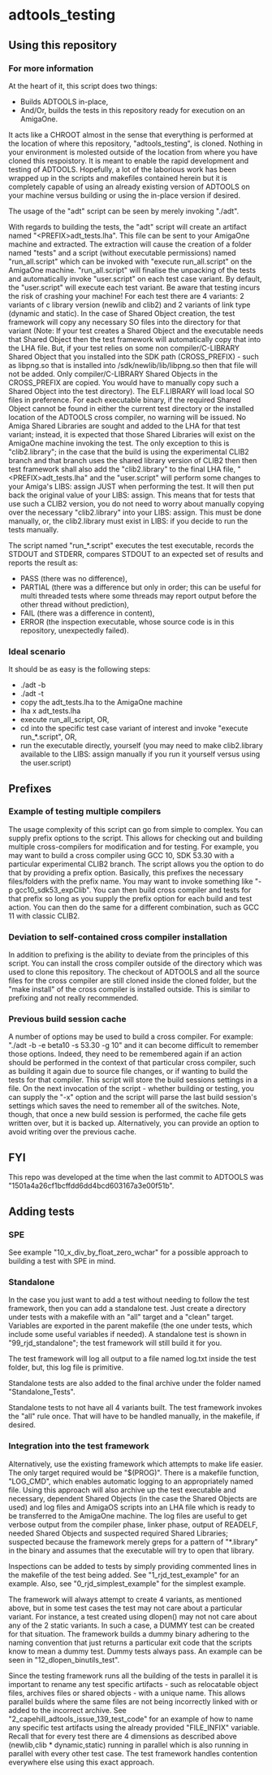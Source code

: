 # adtools_testing

## Using this repository
### For more information
At the heart of it, this script does two things:
- Builds ADTOOLS in-place,
- And/Or, builds the tests in this repository ready for execution on an
  AmigaOne.

It acts like a CHROOT almost in the sense that everything is performed
at the location of where this repository, "adtools_testing", is
cloned. Nothing in your environment is molested outside of the
location from where you have cloned this respoistory. It is meant to
enable the rapid development and testing of ADTOOLS. Hopefully, a lot
of the laborious work has been wrapped up in the scripts and makefiles
contained herein but it is completely capable of using an already
existing version of ADTOOLS on your machine versus building or using
the in-place version if desired.

The usage of the "adt" script can be seen by merely invoking "./adt".

With regards to building the tests, the "adt" script will create an artifact
named "\<PREFIX>adt_tests.lha". This file can be sent to your AmigaOne machine
and extracted. The extraction will cause the creation of a folder named "tests"
and a script (without executable permissions) named "run_all.script" which can
be invoked with "execute run_all.script" on the AmigaOne machine.
"run_all.script" will finalise the unpacking of the tests and automatically
invoke "user.script" on each test case variant. By default, the "user.script"
will execute each test variant. Be aware that testing incurs the risk of
crashing your machine! For each test there are 4 variants: 2 variants of c
library version (newlib and clib2) and 2 variants of link type (dynamic and
static). In the case of Shared Object creation, the test framework will copy any
necessary SO files into the directory for that variant (Note: If your test
creates a Shared Object and the executable needs that Shared Object then the
test framework will automatically copy that into the LHA file. But, if your test
relies on some non compiler/C-LIBRARY Shared Object that you installed into the
SDK path (CROSS_PREFIX) - such as libpng.so that is installed into
/sdk/newlib/lib/libpng.so then that file will not be added. Only
compiler/C-LIBRARY Shared Objects in the CROSS_PREFIX are copied. You would have
to manually copy such a Shared Object into the test directory). The ELF.LIBRARY
will load local SO files in preference. For each executable binary, if the
required Shared Object cannot be found in either the current test directory or
the installed location of the ADTOOLS cross compiler, no warning will be
issued. No Amiga Shared Libraries are sought and added to the LHA for that test
variant; instead, it is expected that those Shared Libraries will exist on the
AmigaOne machine invoking the test. The only exception to this is
"clib2.library"; in the case that the build is using the experimental CLIB2
branch and that branch uses the shared library version of CLIB2 then then test
framework shall also add the "clib2.library" to the final LHA file,
"\<PREFIX>adt_tests.lha" and the "user.script" will perform some changes to your
Amiga's LIBS: assign JUST when performing the test. It will then put back the
original value of your LIBS: assign. This means that for tests that use such a
CLIB2 version, you do not need to worry about manually copying over the
necessary "clib2.library" into your LIBS: assign. This must be done manually,
or, the clib2.library must exist in LIBS: if you decide to run the tests
manually.

The script named "run_*.script" executes the test
executable, records the STDOUT and STDERR, compares STDOUT to an expected set of
results and reports the result as:
- PASS    (there was no difference),
- PARTIAL (there was a difference but only in order; this can be useful for
          multi threaded tests where some threads may report output before the
          other thread without prediction),
- FAIL    (there was a difference in content),
- ERROR   (the inspection executable, whose source code is in this repository,
          unexpectedly failed).

### Ideal scenario
It should be as easy is the following steps:
- ./adt -b
- ./adt -t
- copy the adt_tests.lha to the AmigaOne machine
- lha x adt_tests.lha 
- execute run_all_script, OR,
- cd into the specific test case variant of interest and invoke
  "execute run_*.script", OR,
- run the executable directly, yourself (you may need to make clib2.library
  available to the LIBS: assign manually if you run it yourself versus using
  the user.script)

## Prefixes
### Example of testing multiple compilers
The usage complexity of this script can go from simple to complex. You can
supply prefix options to the script. This allows for checking out and building
multiple cross-compilers for modification and for testing. For example, you may
want to build a cross compiler using GCC 10, SDK 53.30 with a particular
experimental CLIB2 branch. The script allows you the option to do that by
providing a prefix option. Basically, this prefixes the necessary files/folders
with the prefix name. You may want to invoke something like "-p
gcc10_sdk53_expClib". You can then build cross compiler and tests for that
prefix so long as you supply the prefix option for each build and test
action. You can then do the same for a different combination, such as GCC 11
with classic CLIB2.

### Deviation to self-contained cross compiler installation
In addition to prefixing is the ability to deviate from the
principles of this script. You can install the cross compiler outside of the
directory which was used to clone this repository. The checkout of ADTOOLS and
all the source files for the cross compiler are still cloned inside the cloned
folder, but the "make install" of the cross compiler is installed outside. This
is similar to prefixing and not really recommended.

### Previous build session cache
A number of options may be used to build a cross compiler. For example: "./adt
-b -e beta10 -s 53.30 -g 10" and it can become difficult to remember those
options. Indeed, they need to be remembered again if an action should be
performed in the context of that particular cross compiler, such as building it
again due to source file changes, or if wanting to build the tests for that
compiler. This script will store the build sessions settings in a file. On the
next invocation of the script - whether building or testing, you can supply the
"-x" option and the script will parse the last build session's settings which
saves the need to remember all of the switches. Note, though, that once a new
build session is performed, the cache file gets written over, but it is backed
up. Alternatively, you can provide an option to avoid writing over the previous
cache.

## FYI
This repo was developed at the time when the last commit to ADTOOLS was
"1501a4a26cf1bcffdd6dd4bcd603167a3e00f51b".

## Adding tests
### SPE
See example "10_x_div_by_float_zero_wchar" for a possible approach to building a
test with SPE in mind. 

### Standalone
In the case you just want to add a test without needing to follow the test
framework, then you can add a standalone test. Just create a directory under
tests with a makefile with an "all" target and a "clean" target. Variables are
exported in the parent makefile (the one under tests, which include some useful
variables if needed). A standalone test is shown in "99_rjd_standalone"; the
test framework will still build it for you.

The test framework will log all output to a file named log.txt inside the test
folder, but, this log file is primitive.

Standalone tests are also added to the final archive under the folder named
"Standalone_Tests".

Standalone tests to not have all 4 variants built. The test framework invokes
the "all" rule once. That will have to be handled manually, in the makefile, if
desired.

### Integration into the test framework
Alternatively, use the existing framework which attempts to make life
easier. The only target required would be "$(PROG)". There is a makefile
function, "LOG_CMD", which enables automatic logging to an appropriately named
file. Using this approach will also archive up the test executable and
necessary, dependent Shared Objects (in the case the Shared Objects are used)
and log files and AmigaOS scripts into an LHA file which is ready to be
transferred to the AmigaOne machine. The log files are useful to get verbose
output from the compiler phase, linker phase, output of READELF, needed Shared
Objects and suspected required Shared Libraries; suspected because the framework
merely greps for a pattern of "*.library" in the binary and assumes that the
executable will try to open that library.

Inspections can be added to tests by simply providing commented lines in the
makefile of the test being added. See "1_rjd_test_example" for an example. Also,
see "0_rjd_simplest_example" for the simplest example.

The framework will always attempt to create 4 variants, as mentioned above, but
in some test cases the test may not care about a particular variant. For
instance, a test created using dlopen() may not not care about any of the 2
static variants. In such a case, a DUMMY test can be created for that
situation. The framework builds a dummy binary adhering to the naming convention
that just returns a particular exit code that the scripts know to mean a dummy
test. Dummy tests always pass. An example can be seen in
"12_dlopen_binutils_test".

Since the testing framework runs all the building of the tests in parallel it is
important to rename any test specific artifacts - such as relocatable object
files, archives files or shared objects - with a unique name. This allows
parallel builds where the same files are not being incorrectly linked with or
added to the incorrect archive. See "2_capehill_adtools_issue_139_test_code" for
an example of how to name any specific test artifacts using the already provided
"FILE_INFIX" variable. Recall that for every test there are 4 dimensions as
described above (newlib,clib * dynamic,static) running in parallel which is also
running in parallel with every other test case. The test framework handles
contention everywhere else using this exact approach.
